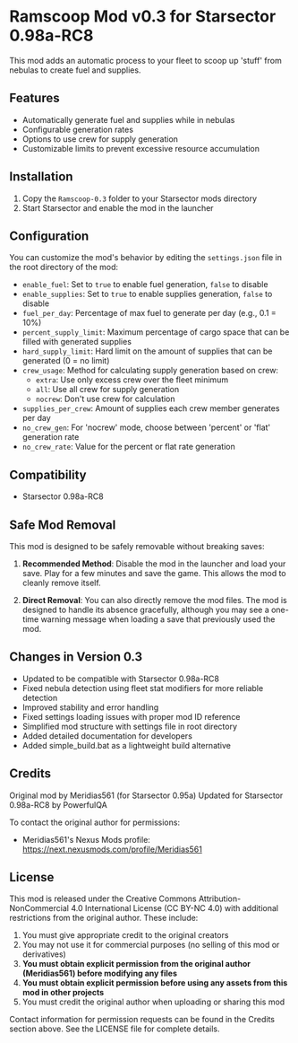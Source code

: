 # Ramscoop Mod v0.3 for Starsector 0.98a-RC8

This mod adds an automatic process to your fleet to scoop up 'stuff' from nebulas to create fuel and supplies.

## Features

- Automatically generate fuel and supplies while in nebulas
- Configurable generation rates
- Options to use crew for supply generation
- Customizable limits to prevent excessive resource accumulation

## Installation

1. Copy the `Ramscoop-0.3` folder to your Starsector mods directory
2. Start Starsector and enable the mod in the launcher

## Configuration

You can customize the mod's behavior by editing the `settings.json` file in the root directory of the mod:

- `enable_fuel`: Set to `true` to enable fuel generation, `false` to disable
- `enable_supplies`: Set to `true` to enable supplies generation, `false` to disable
- `fuel_per_day`: Percentage of max fuel to generate per day (e.g., 0.1 = 10%)
- `percent_supply_limit`: Maximum percentage of cargo space that can be filled with generated supplies
- `hard_supply_limit`: Hard limit on the amount of supplies that can be generated (0 = no limit)
- `crew_usage`: Method for calculating supply generation based on crew:
  - `extra`: Use only excess crew over the fleet minimum
  - `all`: Use all crew for supply generation
  - `nocrew`: Don't use crew for calculation
- `supplies_per_crew`: Amount of supplies each crew member generates per day
- `no_crew_gen`: For 'nocrew' mode, choose between 'percent' or 'flat' generation rate
- `no_crew_rate`: Value for the percent or flat rate generation

## Compatibility

- Starsector 0.98a-RC8

## Safe Mod Removal

This mod is designed to be safely removable without breaking saves:

1. **Recommended Method**: Disable the mod in the launcher and load your save. Play for a few minutes and save the game. This allows the mod to cleanly remove itself.

2. **Direct Removal**: You can also directly remove the mod files. The mod is designed to handle its absence gracefully, although you may see a one-time warning message when loading a save that previously used the mod.

## Changes in Version 0.3

- Updated to be compatible with Starsector 0.98a-RC8
- Fixed nebula detection using fleet stat modifiers for more reliable detection
- Improved stability and error handling
- Fixed settings loading issues with proper mod ID reference
- Simplified mod structure with settings file in root directory
- Added detailed documentation for developers
- Added simple_build.bat as a lightweight build alternative

## Credits

Original mod by Meridias561 (for Starsector 0.95a)
Updated for Starsector 0.98a-RC8 by PowerfulQA

To contact the original author for permissions:
- Meridias561's Nexus Mods profile: https://next.nexusmods.com/profile/Meridias561

## License

This mod is released under the Creative Commons Attribution-NonCommercial 4.0 International License (CC BY-NC 4.0) with additional restrictions from the original author. These include:

1. You must give appropriate credit to the original creators
2. You may not use it for commercial purposes (no selling of this mod or derivatives)
3. **You must obtain explicit permission from the original author (Meridias561) before modifying any files**
4. **You must obtain explicit permission before using any assets from this mod in other projects**
5. You must credit the original author when uploading or sharing this mod

Contact information for permission requests can be found in the Credits section above.
See the LICENSE file for complete details.
